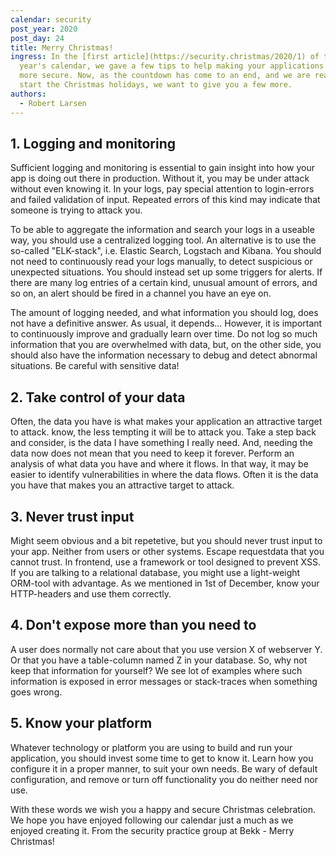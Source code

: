 ```yaml
---
calendar: security
post_year: 2020
post_day: 24
title: Merry Christmas!
ingress: In the [first article](https://security.christmas/2020/1) of this
  year's calendar, we gave a few tips to help making your applications a bit
  more secure. Now, as the countdown has come to an end, and we are ready to
  start the Christmas holidays, we want to give you a few more.
authors:
  - Robert Larsen
---
```

## 1. Logging and monitoring

Sufficient logging and monitoring is essential to gain insight into how your app is doing out there in production. Without it, you may be under attack without even knowing it. In your logs, pay special attention to login-errors and failed validation of input. Repeated errors of this kind may indicate that someone is trying to attack you. 

To be able to aggregate the information and search your logs in a useable way, you should use a centralized logging tool. An alternative is to use the so-called "ELK-stack", i.e. Elastic Search, Logstach and Kibana. You should not need to continuously read your logs manually, to detect suspicious or unexpected situations. You should instead set up some triggers for alerts. If there are many log entries of a certain kind, unusual amount of errors, and so on, an alert should be fired in a channel you have an eye on.

The amount of logging needed, and what information you should log, does not have a definitive answer. As usual, it depends... However, it is important to continuously improve and gradually learn over time. Do not log so much information that you are overwhelmed with data, but, on the other side, you should also have the information necessary to debug and detect abnormal situations. Be careful with sensitive data!

## 2. Take control of your data

Often, the data you have is what makes your application an attractive target to attack. know, the less tempting it will be to attack you. Take a step back and consider, is the data I have something I really need. And, needing the data now does not mean that you need to keep it forever. Perform an analysis of what data you have and where it flows. In that way, it may be easier to identify vulnerabilities in where the data flows. Often it is the data you have that makes you an attractive target to attack. 

## 3. Never trust input

Might seem obvious and a bit repetetive, but you should never trust input to your app. Neither from users or other systems. Escape requestdata that you cannot trust. In frontend, use a framework or tool designed to prevent XSS. If you are talking to a relational database, you might use a light-weight ORM-tool with advantage. As we mentioned in 1st of December, know your HTTP-headers and use them correctly. 

## 4. Don't expose more than you need to

A user does normally not care about that you use version X of webserver Y. Or that you have a table-column named Z in your database. So, why not keep that information for yourself? We see lot of examples where such information is exposed in error messages or stack-traces when something goes wrong.

## 5. Know your platform

Whatever technology or platform you are using to build and run your application, you should invest some time to get to know it. Learn how you configure it in a proper manner, to suit your own needs. Be wary of default configuration, and remove or turn off functionality you do neither need nor use.  

With these words we wish you a happy and secure Christmas celebration. We hope you have enjoyed following our calendar just a much as we enjoyed creating it. From the security practice group at Bekk - Merry Christmas!